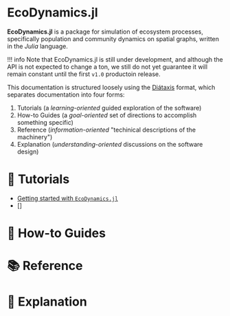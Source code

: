 # EcoDynamics.jl

**EcoDynamics.jl** is a package for simulation of ecosystem processes,
specifically population and community dynamics on spatial graphs, written in the
_Julia_ language. 

!!! info
    Note that EcoDynamics.jl is still under development, and although the API is
    not expected to change a ton, we still do not yet guarantee it will remain
    constant until the first `v1.0` productoin release. 


This documentation is structured loosely using the
[Diátaxis](https://diataxis.fr/) format, which separates documentation into four
forms:

1. Tutorials (a _learning-oriented_ guided exploration of the software)
2. How-to Guides (a _goal-oriented_ set of directions to accomplish something specific)
3. Reference (_information-oriented_ "techinical descriptions of the machinery")
4. Explanation (_understanding-oriented_ discussions on the software design)


# 🐛 Tutorials

- [Getting started with `EcoDynamics.jl`](@ref)
- []

# 🦋 How-to Guides



# 📚 Reference

# 🧪 Explanation
